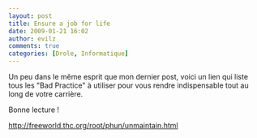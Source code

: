 ```yaml
---
layout: post
title: Ensure a job for life
date: 2009-01-21 16:02
author: evilz
comments: true
categories: [Drole, Informatique]
---
```


Un peu dans le même esprit que mon dernier post, voici un lien qui liste tous les "Bad Practice" à utiliser pour vous rendre indispensable tout au long de votre carrière.

Bonne lecture ! 

http://freeworld.thc.org/root/phun/unmaintain.html